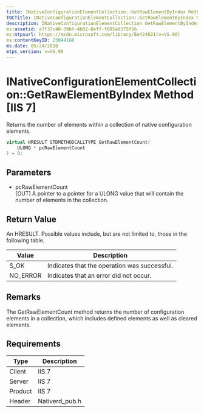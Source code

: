 ```yaml
---
title: INativeConfigurationElementCollection::GetRawElementByIndex Method [IIS 7]
TOCTitle: INativeConfigurationElementCollection::GetRawElementByIndex Method
description: INativeConfigurationElementCollection GetRawElementByIndex Method IIS 7 returns the number of elements within a collection of native configuration elements.
ms:assetid: a7f37c40-39bf-4b02-8eff-f085a0575f56
ms:mtpsurl: https://msdn.microsoft.com/library/Ee424821(v=VS.90)
ms:contentKeyID: 23044168
ms.date: 05/24/2010
mtps_version: v=VS.90
---
```


# INativeConfigurationElementCollection::GetRawElementByIndex Method \[IIS 7\]

Returns the number of elements within a collection of native configuration elements.

```cpp
virtual HRESULT STDMETHODCALLTYPE GetRawElementCount(
    ULONG * pcRawElementCount
) = 0;
```

## Parameters

  - pcRawElementCount  
    \[OUT\] A pointer to a pointer for a ULONG value that will contain the number of elements in the collection.

## Return Value

An HRESULT. Possible values include, but are not limited to, those in the following table.

| Value | Description |
| --- | --- |
| S_OK | Indicates that the operation was successful. |
| NO_ERROR | Indicates that an error did not occur. |

## Remarks

The GetRawElementCount method returns the number of configuration elements in a collection, which includes defined elements as well as cleared elements.

## Requirements

| Type | Description |
| --- | --- |
| Client | IIS 7 |
| Server | IIS 7 |
| Product | IIS 7 |
| Header | Nativerd_pub.h |
